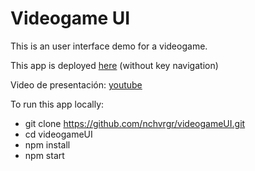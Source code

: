 # Videogame UI

This is an user interface demo for a videogame.

This app is deployed [here](https://videogame-ui.vercel.app/) (without key navigation)

Video de presentación: [youtube](https://www.youtube.com/watch?v=-KJwEYkeoYY)

To run this app locally:

- git clone https://github.com/nchvrgr/videogameUI.git
- cd videogameUI
- npm install
- npm start

